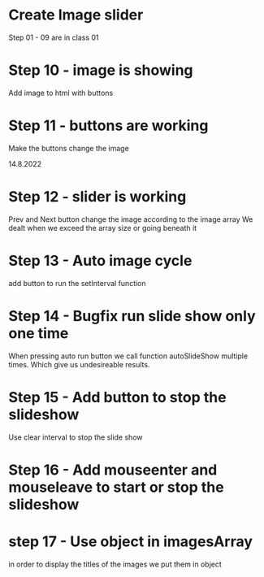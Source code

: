 # Create Image slider 

Step 01 - 09 are in class 01

# Step 10 - image is showing
Add image to html with buttons

# Step 11 - buttons are working
Make the buttons change the image

14.8.2022
# Step 12 - slider is working
Prev and Next button change the image according to the image array
We dealt when we exceed the array size or going beneath it

# Step 13 - Auto image cycle 
add button to run the setInterval function

# Step 14 - Bugfix run slide show only one time 
When pressing auto run button we call function autoSlideShow multiple times.
Which give us undesireable results.

# Step 15 - Add button to stop the slideshow
Use clear interval to stop the slide show

# Step 16 - Add mouseenter and mouseleave to start or stop the slideshow

# step 17 - Use object in imagesArray
in order to display the titles of the images we put them in object 
